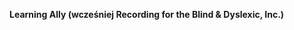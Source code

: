**Learning Ally (wcześniej Recording for the Blind &amp; Dyslexic, Inc.)** 

<!--HONumber=Jul16_HO3-->


